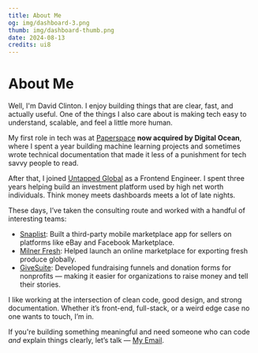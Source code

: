 ```yaml
---
title: About Me
og: img/dashboard-3.png
thumb: img/dashboard-thumb.png
date: 2024-08-13
credits: ui8
---
```


# About Me

Well, I'm David Clinton. I enjoy building things that are clear, fast, and actually useful. One of the things I also care about is making tech easy to understand, scalable, and feel a little more human.

My first role in tech was at [Paperspace](https://blog.paperspace.com/author/david-clinton/) **now acquired by Digital Ocean**, where I spent a year building machine learning projects and sometimes wrote technical documentation that made it less of a punishment for tech savvy people to read.

After that, I joined [Untapped Global](https://untapped-global.com/) as a Frontend Engineer. I spent three years helping build an investment platform used by high net worth individuals. Think money meets dashboards meets a lot of late nights.

These days, I’ve taken the consulting route and worked with a handful of interesting teams:

- [Snaplist](https://www.snaplist.app/): Built a third-party mobile marketplace app for sellers on platforms like eBay and Facebook Marketplace.
- [Milner Fresh](https://www.milnerfresh.com/): Helped launch an online marketplace for exporting fresh produce globally.
- [GiveSuite](https://givesuite.com/): Developed fundraising funnels and donation forms for nonprofits — making it easier for organizations to raise money and tell their stories.

I like working at the intersection of clean code, good design, and strong documentation. Whether it’s front-end, full-stack, or a weird edge case no one wants to touch, I’m in.

If you're building something meaningful and need someone who can code *and* explain things clearly, let’s talk — [My Email](mailto:clintondavid46@gmail.com).